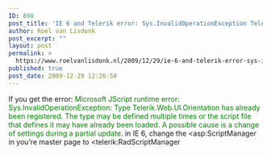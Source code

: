 ```yaml
---
ID: 898
post_title: 'IE 6 and Telerik error: Sys.InvalidOperationException Telerik.Web.UI.Orientation has already been registered'
author: Roel van Lisdonk
post_excerpt: ""
layout: post
permalink: >
  https://www.roelvanlisdonk.nl/2009/12/29/ie-6-and-telerik-error-sys-invalidoperationexception-telerik-web-ui-orientation-has-already-been-registered/
published: true
post_date: 2009-12-29 12:26:50
---
```

<p>If you get the error: <font color="#008000">Microsoft JScript runtime error: Sys.InvalidOperationException: Type Telerik.Web.UI.Orientation has already been registered. The type may be defined multiple times or the script file that defines it may have already been loaded. A possible cause is a change of settings during a partial update</font>. in IE 6, change the &lt;asp:ScriptManager in you’re master page to &lt;telerik:RadScriptManager</p>